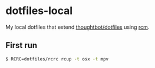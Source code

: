 # dotfiles-local

My local dotfiles that extend
[thoughtbot/dotfiles](https://github.com/thoughtbot/dotfiles) using
[rcm](https://github.com/thoughtbot/rcm).

## First run

```sh
$ RCRC=dotfiles/rcrc rcup -t osx -t mpv
```
